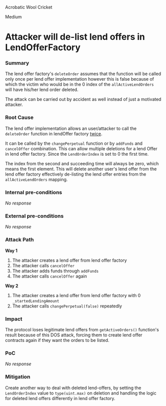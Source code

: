 Acrobatic Wool Cricket

Medium

# Attacker will de-list lend offers in LendOfferFactory

### Summary

The lend offer factory's `deleteOrder` assumes that the function will be called only once per lend offer implementation however this is false because of which the victim who would be in the 0 index of the `allActiveLendOrders` will have his/her lend order deleted.

The attack can be carried out by accident as well instead of just a motivated attacker.

### Root Cause

The lend offer implementation allows an user/attacker to call the `deleteOrder` function in lendOffer factory [twice](https://github.com/sherlock-audit/2024-11-debita-finance-v3/blob/main/Debita-V3-Contracts/contracts/DebitaLendOffer-Implementation.sol#L184).

It can be called by the `changePerpetual` function or by `addFunds` and `cancelOffer` combination.
This can allow multiple deletions for a lend Offer in lend offer factory. Since the `LendOrderIndex` is set to 0 the first time.

The index from the second and succeeding time will always be zero, which means the first element. This will delete another user's lend offer from the lend offer factory effectively de-listing the lend offer entries from the `allActiveLendOrders` mapping.
### Internal pre-conditions

_No response_

### External pre-conditions

_No response_

### Attack Path

**Way 1**
1. The attacker creates a lend offer from lend offer factory
2. The attacker calls `cancelOffer`
3. The attacker adds funds through `addFunds`
4. The attacker calls `cancelOffer` again

**Way 2**
1. The attacker creates a lend offer from lend offer factory with 0 `_startedLendingAmount`
2. The attacker calls `changePerpetual(false)` repeatedly

### Impact

The protocol loses legitimate lend offers from `getActiveOrders()` function's result because of this DOS attack, forcing them to create lend offer contracts again if they want the orders to be listed.

### PoC

_No response_

### Mitigation

Create another way to deal with deleted lend-offers, by setting the `LendOrderIndex` value to `type(uint.max)` on deletion and handling the logic for deleted lend offers differently in lend offer factory.